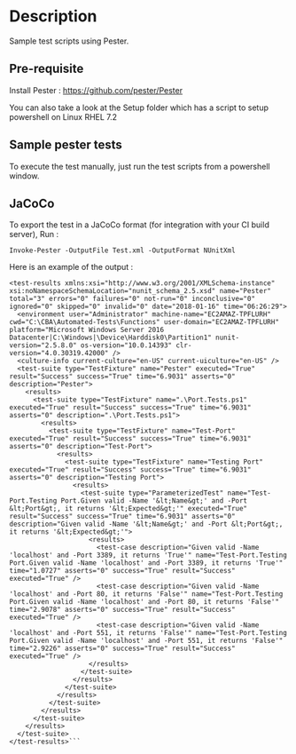 # Description

Sample test scripts using Pester.

## Pre-requisite

Install Pester : https://github.com/pester/Pester

You can also take a look at the Setup folder which has a script to setup powershell on Linux RHEL 7.2

## Sample pester tests 

To execute the test manually, just run the test scripts from a powershell window.

## JaCoCo

To export the test in a JaCoCo format (for integration with your CI build server), Run : 

`Invoke-Pester -OutputFile Test.xml -OutputFormat NUnitXml`

Here is an example of the output : 

```<?xml version="1.0" encoding="utf-8" standalone="no"?>
<test-results xmlns:xsi="http://www.w3.org/2001/XMLSchema-instance" xsi:noNamespaceSchemaLocation="nunit_schema_2.5.xsd" name="Pester" total="3" errors="0" failures="0" not-run="0" inconclusive="0" ignored="0" skipped="0" invalid="0" date="2018-01-16" time="06:26:29">
  <environment user="Administrator" machine-name="EC2AMAZ-TPFLURH" cwd="C:\CBA\Automated-Tests\Functions" user-domain="EC2AMAZ-TPFLURH" platform="Microsoft Windows Server 2016 Datacenter|C:\Windows|\Device\Harddisk0\Partition1" nunit-version="2.5.8.0" os-version="10.0.14393" clr-version="4.0.30319.42000" />
  <culture-info current-culture="en-US" current-uiculture="en-US" />
  <test-suite type="TestFixture" name="Pester" executed="True" result="Success" success="True" time="6.9031" asserts="0" description="Pester">
    <results>
      <test-suite type="TestFixture" name=".\Port.Tests.ps1" executed="True" result="Success" success="True" time="6.9031" asserts="0" description=".\Port.Tests.ps1">
        <results>
          <test-suite type="TestFixture" name="Test-Port" executed="True" result="Success" success="True" time="6.9031" asserts="0" description="Test-Port">
            <results>
              <test-suite type="TestFixture" name="Testing Port" executed="True" result="Success" success="True" time="6.9031" asserts="0" description="Testing Port">
                <results>
                  <test-suite type="ParameterizedTest" name="Test-Port.Testing Port.Given valid -Name '&lt;Name&gt;' and -Port &lt;Port&gt;, it returns '&lt;Expected&gt;'" executed="True" result="Success" success="True" time="6.9031" asserts="0" description="Given valid -Name '&lt;Name&gt;' and -Port &lt;Port&gt;, it returns '&lt;Expected&gt;'">
                    <results>
                      <test-case description="Given valid -Name 'localhost' and -Port 3389, it returns 'True'" name="Test-Port.Testing Port.Given valid -Name 'localhost' and -Port 3389, it returns 'True'" time="1.0727" asserts="0" success="True" result="Success" executed="True" />
                      <test-case description="Given valid -Name 'localhost' and -Port 80, it returns 'False'" name="Test-Port.Testing Port.Given valid -Name 'localhost' and -Port 80, it returns 'False'" time="2.9078" asserts="0" success="True" result="Success" executed="True" />
                      <test-case description="Given valid -Name 'localhost' and -Port 551, it returns 'False'" name="Test-Port.Testing Port.Given valid -Name 'localhost' and -Port 551, it returns 'False'" time="2.9226" asserts="0" success="True" result="Success" executed="True" />
                    </results>
                  </test-suite>
                </results>
              </test-suite>
            </results>
          </test-suite>
        </results>
      </test-suite>
    </results>
  </test-suite>
</test-results>```
